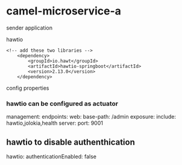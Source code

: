 # camel-microservice-a
sender application



hawtio

	<!-- add these two libraries -->
		<dependency>
			<groupId>io.hawt</groupId>
			<artifactId>hawtio-springboot</artifactId>
			<version>2.13.0</version>
		</dependency>

config properties

### hawtio can be configured as actuator
management:
  endpoints:
    web:
      base-path: /admin
      exposure:
        include: hawtio,jolokia,health
  server:
    port: 9001

## hawtio to disable authenthication
hawtio:
  authenticationEnabled: false
